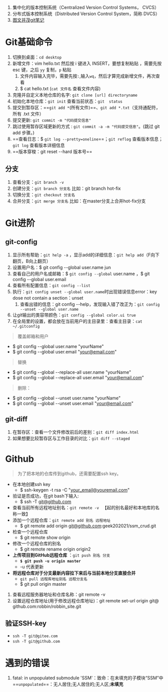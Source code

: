 1. 集中化的版本控制系统（Centralized Version Control Systems， CVCS）
2. 分布式版本控制系统（Distributed Version Control System，简称 DVCS）
2. [图文并茂git笔记](https://blog.csdn.net/Augenstern_QXL/article/details/120088567)

# Git基础命令

1. 切换到桌面：`cd desktop`
3. 新增文件：vim hello.txt 然后按 i 键进入 INSERT，要想复制粘贴 ，需要先按 esc 键，之后 `yy` 复制，`p` 粘贴
   1. 文件内容输入完毕，需要先按`:`,输入`wq`，然后才算完成新增文件，再次查看
   2. $ cat hello.txt (`cat 文件名` 查看文件内容)
3. 克隆并自定义本地仓库的名字: `git clone [url] directoryname`
4. 初始化本地仓库：`git init`   查看当前状态：`git  status`
5. 提交到暂存区：==`git add *`(所有文件)==、`git add *.txt`（支持通配符，所有 .txt 文件）
6. 提交更新: `git commit -m "代码提交信息"`
7. 跳过使用暂存区域更新的方式 : `git commit -a -m "代码提交信息"`。(跳过 git add 步骤。)
8. ==查看日志：$ `git log --pretty=oneline`==；`git reflog` 查看版本信息；`git log` 查看版本详细信息
9. ==版本穿梭：git reset --hard 版本号==

##  分支

1. 查看分支：`git branch -v`
2. 创建分支：`git branch 分支名`   比如：git branch hot-fix
3. 切换分支：`git checkout 分支名` 
4. 合并分支：`git merge 分支名`   比如：在master分支上合并hot-fix分支

#  Git进阶

##  git-config

1. 显示所有帮助：`git help -a` ，显示add的详细信息：`git help add`（F向下翻页，B向上翻页）
2. 设置用户名：$ git config --global user.name jun
3. 查看自己的用户名或邮箱：$ `git config --global` user.name ，$ git config --global user.email
4. 查看所有配置信息：`git config --list`
5. 执行：`git config unset --global user.name`时出现错误信息error：key dose not contain a section：unset
   1. 查看出错的信息：git config --help，发现输入错了改正为：`git config --unset --global user.name`
6. 让git输出的类容带颜色：`git config --global color.ui true`
7. 在全局里的设置，都会放在当前用户的主目录里：查看主目录：`cat ~/.gitconfig`

>覆盖邮箱和用户

- $ git config --global user.name "yourName"
- $ git config --global user.email "your@email.com"

>替换

- $  git config --global --replace-all user.name "yourName" 
- $  git config --global --replace-all user.email "your@email.com"

>删除：

- $ git config --global --unset user.name "yourName"
- $ git config --global --unset user.email "your@email.com"

## git-diff

1. 在暂存区：查看一个文件修改前后的差别：`git diff index.html`
2. 如果想要比较暂存区与工作目录的对比：`git diff --staged`

#  Github

> 为了把本地的仓库传到github，还需要配置ssh key。

- 在本地创建ssh key
  - $ ssh-keygen -t rsa -C "your_email@youremail.com"
- 验证是否成功，在git bash下输入:
  - $ ssh -T git@github.com
- 查看当前所有远程地址别名：`git remote -v `    【起的别名最好和本地库的名称一致】
- 添加一个远程仓库：`git remote add 别名 远程地址`
  - $ git remote add origin git@github.com:geek202021/ssm_crud.git
- 检查一个远程仓库
  - $ git remote show origin
- 修改一个远程仓库的别名
  - $ git remote rename origin origin2
- **上传项目到GitHub远程仓库** ：`git push 别名 分支`
  - **`$ git push -u origin master`**
  - -u 代表更新
- **将远程仓库对于分支最新内容拉下来后与当前本地分支直接合并**
  - `git pull 远程库地址别名 远程分支名`
  - $ git pull origin master


1. 查看远程服务器地址和仓库名称：git remote -v 
2. 设置远程仓库地址(用于修改远程仓库地址)：git remote set-url origin git@ github.com:robbin/robbin_site.git

##   验证SSH-key

- `ssh -T git@gitee.com`
- `ssh -T git@github.com`

#  遇到的错误

1. fatal: in unpopulated submodule 'SSM'：致命：在未填充的子模块“SSM”中 ==`unpopulated`==：无人居住;无人居住的;无人区;**未填充**

